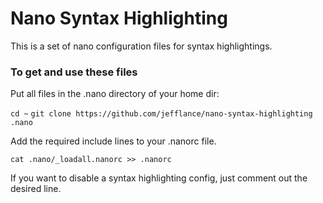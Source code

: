 # Nano Syntax Highlighting

This is a set of nano configuration files for syntax highlightings.

### To get and use these files ##

Put all files in the .nano directory of your home dir:

`cd ~`
`git clone https://github.com/jefflance/nano-syntax-highlighting .nano`

Add the required include lines to your .nanorc file.

`cat .nano/_loadall.nanorc >> .nanorc`

If you want to disable a syntax highlighting config, just comment out the desired line.
